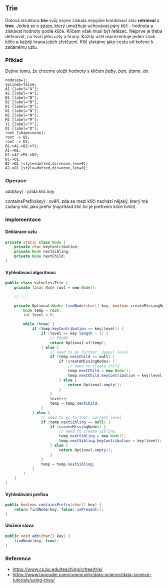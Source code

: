 ## Trie

Datová struktura **trie** svůj název získala nejspíše kombinací slov **retrieval** a **tree**. Jedná se o [strom](wiki/datova-struktura-strom), který umožňuje uchovávat páry klíč - hodnota a získávat hodnoty podle klíče. Klíčem však musí být řetězec. Nejprve je třeba definovat, co tvoří jeho uzly a hrany. Každý uzel reprezentuje jeden znak klíče a každý hrana jejich zřetězení. Klíč získáme jako cestu od kořene k zadanému uzlu.

### Příklad

Dejme tomu, že chceme uložit hodnoty s klíčem *baby*, *ban*, *damn*, *do*.

```dot:digraph
nodesep=1;
splines=false;
A1 [label="A"];
A2 [label="A"];
B1 [label="B"];
B2 [label="B"];
D1 [label="D"];
N1 [label="N"];
N2 [label="N"];
M1 [label="M"];
Y1 [label="Y"];
O1 [label="O"];
root [shape=none];
root -> B1;
root -> D1;
B1->A1->B2->Y1;
A1->N1;
D1->A2->M1->N2;
D1->O1;
B2->N1 [style=dotted,dir=none,len=0];
A2->O1 [style=dotted,dir=none,len=0];
```

### Operace

add(*key*)
: přidá klíč *key*
 
containsPrefix(*key*)
: ověří, zda se mezi klíči nachází nějaký, který má zadaný klíč jako prefix (například klíč *he* je prefixem klíče *hello*).

### Implementace

#### Deklarace uzlu

```java
private static class Node {
    private char keyContribution;
    private Node nextSibling;
    private Node nextChild;
}
```

#### Vyhledávací algoritmus

```java
public class ValuelessTrie {
    private final Node root = new Node();

    // ...

    private Optional<Node> findNode(char[] key, boolean createMissingNodes) {
        Node temp = root;
        int level = 0;

        while (true) {
            if (temp.keyContribution == key[level]) {
                if (level == key.length - 1) {
                    // FOUND
                    return Optional.of(temp);
                } else {
                    // need to go further: deeper level
                    if (temp.nextChild == null) {
                        if (createMissingNodes) {
                            // need to create child
                            temp.nextChild = new Node();
                            temp.nextChild.keyContribution = key[level];
                        } else {
                            return Optional.empty();
                        }
                    }
                    level++;
                    temp = temp.nextChild;
                }
            } else {
                // need to go further: current level
                if (temp.nextSibling == null) {
                    if (createMissingNodes) {
                        // need to create sibling
                        temp.nextSibling = new Node();
                        temp.nextSibling.keyContribution = key[level];
                    } else {
                        return Optional.empty();
                    }
                }
                temp = temp.nextSibling;
            }
        }
    }
}
```

#### Vyhledávání prefixu

```java
public boolean containsPrefix(char[] key) {
    return findNode(key, false).isPresent();
}
```

#### Uložení slova

```java
public void add(char[] key) {
    findNode(key, true);
}
```

### Reference

* https://www.cs.bu.edu/teaching/c/tree/trie/
* https://www.topcoder.com/community/data-science/data-science-tutorials/using-tries/